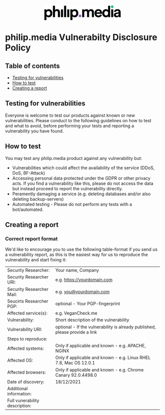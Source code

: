 <p align="center">
<img src="https://raw.githubusercontent.com/philip-media/security-policy/main/pmd.svg" alt="philip.media" width="250" align="center">
</p>

# philip.media Vulnerabilty Disclosure Policy

## Table of contents

- [Testing for vulnerabilities](#testing-for-vulnerabilties)
- [How to test](#how-to-test)
- [Creating a report](#creating-a-report)

## Testing for vulnerabilities
Everyone is welcome to test our products against known or new vulnerabilities. 
Please conduct to the following guidelines on how to test and what to avoid, before performing your tests and reporting a vulnerability you have found. 

## How to test
You may test any philip.media product against any vulnerability but:
- Vulnerabilities which could affect the availability of the service (DDoS, DoS, BF-Attack)
- Accessing personal data protected under the GDPR or other privacy acts. If you find a vulnerability like this, please do not access the data but instead proceed to report the vulnerability directly.
- Peramently damaging a service (e.g. deleting databases and/or also deleting backup-servers)
- Automated testing - Please do not perform any tests with a bot/automated.

## Creating a report
### Correct report format
We'd like to encourage you to use the following table-format if you send us a vulnerability report, as this is the easiest way for us to reproduce the vulnerability and start fixing it: 

|           	|                                                           	|
|--------------------------------	|-----------------------------------------------------------------------------	|
| Security Researcher:           	| Your name, Company                                                          	|
| Security Researcher URI:       	| e.g. https://yourdomain.com                                                 	|
| Security Researcher Mail:      	| e.g. you@yourdomain.com                                                     	|
| Seucirts Researcher PGP:       	| optional - Your PGP-fingerprint                                             	|
| Affected service(s):           	| e.g. VeganCheck.me                                                          	|
| Vulnerability:                 	| Short description of the vulnerability                                      	|
| Vulnerability URI:             	| optional - If the vulnerability is already published, please provide a link 	|
| Steps to reproduce:            	|                                                                             	|
| Affected systems:              	| Only if applicable and known - e.g. APACHE, NGINX                           	|
| Affected OS:                   	| Only if applicable and known - e.g. Linux RHEL 7.8, Mac OS 12.0.1           	|
| Affected browsers:             	| Only if applicable and known - e.g. Chrome Canary 92.0.4498.0               	|
| Date of discovery:             	| 18/12/2021                                                                  	|
| Additional information:        	|                                                                             	|
| Full vunerability description: 	|                                                                             	|

